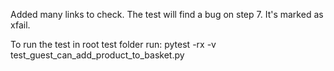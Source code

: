 Added many links to check. The test will find a bug on step 7. It's marked as xfail.

To run the test in root test folder run: pytest -rx -v test_guest_can_add_product_to_basket.py
